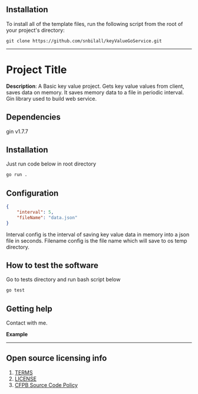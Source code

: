## Installation

To install all of the template files, run the following script from the root of your project's directory:

```
git clone https://github.com/snbilall/keyValueGoService.git
```

----

# Project Title

**Description**:  A Basic key value project. Gets key value values from client, saves data on memory. It saves memory data to a file in periodic interval. Gin library used to build web service.

## Dependencies

gin v1.7.7

## Installation

Just run code below in root directory

```bash
go run .
```

## Configuration

```json
{
    "interval": 5,
    "fileName": "data.json"
}
```

Interval config is the interval of saving key value data in memory into a json file in seconds.
Filename config is the file name which will save to os temp directory.

## How to test the software

Go to tests directory and run bash script below

```bash
go test
```

## Getting help

Contact with me.

**Example**

----

## Open source licensing info
1. [TERMS](TERMS.md)
2. [LICENSE](LICENSE)
3. [CFPB Source Code Policy](https://github.com/cfpb/source-code-policy/)